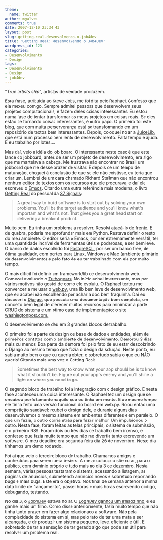 ```yaml
---
theme:
  name: twitter
author: mgalves
comments: true
date: 2007-12-10 23:34:43
layout: post
slug: getting-real-desenvolvendo-o-job4dev
title: 'Getting Real: desenvolvendo o Job4Dev'
wordpress_id: 223
categories:
- Desenvolvimento
- Design
tags:
- Desenvolvimento
- Design
- job4dev
---
```


"_True artists ship_", artistas de verdade produzem.

Esta frase, atribuida ao Steve Jobs, me foi dita pelo Raphael. Confesso que ela mexeu comigo. Sempre admirei pessoas que desenvolvem seus projetos computacionais, e fazem deles coisas interessantes. Eu estou numa fase de tentar transformar os meus projetos em coisas reais. Se eles estão se tornando coisas interessantes, é outro papo. O primeiro foi este blog, que com muita perserverança está se transformando em um repositório de textos bem interessantes. Depois, coloquei no ar a [JuiceLib](http://code.google.com/p/juicelib), que está num processo bem lento de desenvolvimento. Falta tempo e ajuda. E eu trabalho por lotes....

Mas daí, veio a idéia do job board. O interessante neste caso é que este lance do jobboard, antes de ser um projeto de desenvolvimento, era algo que me martelava a cabeça. Me frustrava não encontrar no Brasil um jobboard que me desse prazer de visitar. E depois de um tempo de maturação, cheguei à conclusão de que se ele não existisse, eu teria que criar um. Lembrei de um cara chamado [Richard Stallman](http://en.wikipedia.org/wiki/Richard_Stallman) que não encontrou nenhum editor de textos com os recursos que ele procurava, e daí ele escreveu o [Emacs](http://www.gnu.org/software/emacs/). Citando uma outra referência mais moderna, o livro [Getting Real](http://gettingreal.37signals.com/toc.php) do pessoal da [37 Signals](http://www.37signals.com/):


> A great way to build software is to start out by solving your own problems. You'll be the target audience and you'll know what's important and what's not. That gives you a great head start on delivering a breakout product.


Muito bem. Eu tinha um problema a resolver. Resolvi atacá-lo de frente. E de quebra, poderia me aprofundar mais em Python. Restava definir o resto do meu ambiente. O editor seria o Emacs, por ser extremamente versátil, ter uma quantidade incrível de ferramentas úteis e poderosas, e ser bem leve. O banco de dados escolhido foi [PostgreSQL](http://www.postgresql.org/), por ser um banco free, de ótima qualidade, com portes para Linux, Windows e Mac (ambiente primário de desenvolvimento) e pelo fato de eu ter trabalhado com ele por muito tempo.

O mais difícil foi definir um framework/lib de desenvolvimento web. Comecei avaliando o [Turbogears](http://turbogears.org/). No início achei interessante, mas  por vários motivos não gostei de como ele evoluiu. O Raphael tentou me convencer a me usar o [web.py](http://webpy.org/), uma lib bem leve de desenvolvimento web, que eu acabei não escolhendo por achar a doc bem fraquinha. Daí eu descobri o [Django](http://www.djangoproject.com), que possuia uma documentação bem completa, um conceito bem legal de oferecer muitos recursos para minimizar a parte CRUD do sistema e um ótimo case de implementação: o site [washingtonpost.com.](http://code.djangoproject.com/wiki/DjangoPoweredSites#Sites/featuresatTheWashingtonPost)

O desenvolvimento se deu em 3 grandes blocos de trabalho.

O primeiro foi a parte de design de base de dados e entidades, além de primeiros contatos com o ambiente de desenvolvimento. Demorou 3 dias mais ou menos. Boa parte da demora foi pelo fato de eu estar descobrindo o Django ao mesmo tempo que fazia o design da solução. Neste ponto, eu sabia muito bem o que eu queria obter, e sobretudo sabia o que eu NÃO queria! Citando mais uma vez o Getting Real:


> Sometimes the best way to know what your app should be is to know what it shouldn't be. Figure out your app's enemy and you'll shine a light on where you need to go.


O segundo bloco de trabalho foi a integração com o design gráfico. E nesta fase aconteceu uma coisa interessante. O Raphael fez um design que se encaixou perfeitamente naquilo que eu tinha em mente. E ao mesmo tempo ele tinha feito uma versão funcional do board em web.py. Rolou então uma competição saudável: roubei o design dele, e durante alguns dias desenvolvemos o mesmo sistema em  ambientes diferentes e em paralelo. O que um fazia, o outro corria atrás para fazer melhor. Um impulsionou o outro. Nesta fase, foram feitas as telas principais, o sistema de submissão, e o primeiro RSS. Foram dois ou três dias de trabalho bem intenso, e confesso que fazia muito tempo que não me divertia tanto escrevendo um software. O meu deadline era segunda feira dia 26 de novembro. Neste dia tínhamos um demo rodando.

Foi aí que veio o terceiro bloco de trabalho. Chamamos amigos e conhecidos para serem beta testers. A meta: colocar o site no ar, para o público, com domínio próprio e tudo mais no dia 3 de dezembro. Nesta semana, várias pessoas testaram o sistema, acessando a listagem, as páginas de anúncios, submetendo anúncios novos  e sobretudo reportando bugs e mais bugs. Este era o objetivo. Nos final de semana anterior à minha data limite de "lançamento", passei horas e mais horas escrevendo código, debugando, testando.

No dia 3, o [Job4Dev](http://job4dev.com) estava no ar. O [Log4Dev ganhou um irmãozinho](http://log4dev.com/2007/12/03/log4dev-voce-ganhou-um-irmaozinho-job4dev/), e eu ganhei mais um filho. Como disse anteriormente, fazia muito tempo que não tinha tanto prazer em fazer algo relacionado a software. Não pela complexidade do sistema em si, mas pelo fato de ter uma meta a ser alcançada, e de produzir um sistema pequeno, leve, eficiente e útil. E sobretudo de ter a sensação de ter gerado algo que pode ser útil para resolver um problema real.
